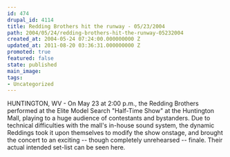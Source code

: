 ```yaml
---
id: 474
drupal_id: 4114
title: Redding Brothers hit the runway - 05/23/2004
path: 2004/05/24/redding-brothers-hit-the-runway-05232004
created_at: 2004-05-24 07:24:00.000000000 Z
updated_at: 2011-08-20 03:36:31.000000000 Z
promoted: true
featured: false
state: published
main_image: 
tags:
- Uncategorized
---
```

HUNTINGTON, WV - On May 23 at 2:00 p.m., the Redding Brothers performed at the Elite Model Search "Half-Time Show" at the Huntington Mall, playing to a huge audience of contestants and bystanders. Due to technical difficulties with the mall's in-house sound system, the dynamic Reddings took it upon themselves to modify the show onstage, and brought the concert to an exciting -- though completely unrehearsed -- finale. Their actual intended set-list can be seen here.

